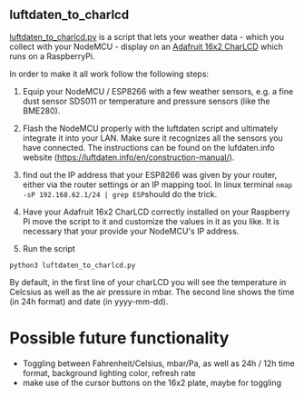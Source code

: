 ## luftdaten_to_charlcd

[luftdaten_to_charlcd.py](luftdaten_to_charlcd.py) is a script that lets your weather data - which you collect with your NodeMCU - display on an [Adafruit 16x2 CharLCD](https://learn.adafruit.com/drive-a-16x2-lcd-directly-with-a-raspberry-pi/overview) which runs on a RaspberryPi.

In order to make it all work follow the following steps:

1. Equip your NodeMCU / ESP8266 with a few weather sensors, e.g. a fine dust sensor SDS011 or temperature and pressure sensors (like the BME280).
2. Flash the NodeMCU properly with the luftdaten script and ultimately integrate it into your LAN. Make sure it recognizes all the sensors you have connected. The instructions can be found on the lufdaten.info website (https://luftdaten.info/en/construction-manual/).
3. find out the IP address that your ESP8266 was given by your router, either via the router settings or an IP mapping tool. In linux terminal ```nmap -sP 192.168.62.1/24 | grep ESP```should do the trick.

4. Have your Adafruit 16x2 CharLCD correctly installed on your Raspberry Pi move the script to it and customize the values in it as you like. It is necessary that your provide your NodeMCU's IP address.

5. Run the script
```
python3 luftdaten_to_charlcd.py
```
By default, in the first line of your charLCD you will see the temperature in Celcsius as well as the air pressure in mbar. The second line shows the time (in 24h format) and date (in yyyy-mm-dd).

# Possible future functionality

* Toggling between Fahrenheit/Celsius, mbar/Pa, as well as 24h / 12h time format, background lighting color, refresh rate
* make use of the cursor buttons on the 16x2 plate, maybe for toggling
